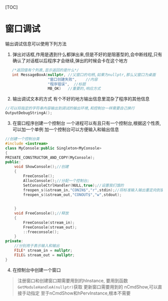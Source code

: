 [TOC]

# 窗口调试

输出调试信息可以使用下列方法

1. 弹出对话框,作用是遇到什么都弹出来,但是不好的是阻塞型的,会中断线程,只有确认了对话框以后程序才会继续,弹出的时候会卡在这个地方

```cpp
   /*返回值有个列表,显示返回的是什么*/
   int MessageBoxA(nullptr,	//父窗口的句柄,如果为nullptr,那么父窗口为桌面
                   "窗口创建失败",	//内容
                   "程序错误",	//标题
                   MB_OK)	//重要的,响应方式
```
2. 输出调试文本的方式
有个不好的地方输出信息里混杂了程序的其他信息
```cpp
//可以将指定的字符串内容输出到调试的输出环境,和控制台一样需要自己换行
OutputDebugStringA();
```
3. 在窗口程序创建一个控制台
一个进程可以有且只有一个控制台,根据这个性质,可以加一个单例
加一个控制台可以方便输入和输出信息
```cpp
//创建一个控制台类
#include <iostream>
class MyConsole:public Singleton<MyConsole>
{
PRIVATE_CONSTRUCTOR_AND_COPY(MyConsole);
public:
	void ShowConsole();//创建
	{
		FreeConsole();
		AllocConsole();//分配一个控制台;
		SetConsoleCtrlHandler(NULL,true);//设置我们饿的
		freopen_s(&stream_in,"CONIN$","r",stdin);//将标准输入输出重定向到窗口
		freopen_s(&stream_out,"CONOUT$","w",stdout);
	
	
	}
	void FreeConsole();//释放
	{
		FreeConsole(stream_in);
		FreeConsole(stream_out);
		::freeconsole();
	}
private:
	//分别用于表示输入和输出
	FILE* stream_in = nullptr;
	FILE& stream_out = nullptr;
}
```
4. 在控制台中创建一个窗口

> 注册窗口和创建窗口期需要用到的hInstance, 要用到函数`GetModuleHandleA(nullptr)`获取
> 更新窗口需要用到的  nCmdShow,可以直接手动指定
> 至于nCmdShow和hPervInstance,根本不需要
